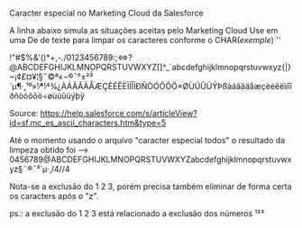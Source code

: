 Caracter especial no Marketing Cloud da Salesforce

A linha abaixo simula as situações aceitas pelo Marketing Cloud
Use em uma De de texte para limpar os caracteres conforme o CHAR(_exemple_) ''

!"#$%&'()*+,-./0123456789:;<=>?@ABCDEFGHIJKLMNOPQRSTUVWXYZ[\]^_`abcdefghijklmnopqrstuvwxyz{|}~¡¢£¤¥¦§̈¨©ª«¬®̄¯°±²³́´μ¶·̧¸¹º»1⁄41⁄23⁄4¿ÀÁÂÃÄÅÆÇÈÉÊËÌÍÎÏÐÑÒÓÔÕÖ×ØÙÚÛÜÝÞßàáâãäåæçèéêëìíîïðñòóôõö÷øùúûüýþÿ

Source: https://help.salesforce.com/s/articleView?id=sf.mc_es_ascii_characters.htm&type=5


Até o momento usando o arquivo "caracter especial todos" o resultado da limpeza obtido foi --> 0456789@ABCDEFGHIJKLMNOPQRSTUVWXYZabcdefghijklmnopqrstuvwxyz§¨®¯³´µ·¸/4//4

Nota-se a exclusão do 1 2 3, porém precisa também eliminar de forma certa os caracters após o "z". 

ps.: a exclusão do 1 2 3 está relacionado a exclusão dos números ¹²³ 
